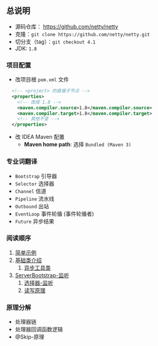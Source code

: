 ## 总说明
- 源码仓库： https://github.com/netty/netty
- 克隆：`git clone https://github.com/netty/netty.git`
- 切分支（tag）：`git checkout 4.1`
- JDK: `1.8`


### 项目配置
- 改项目根 `pom.xml` 文件
```xml
  <!-- <project> 的直接子节点 -->
  <properties>
    <!-- 改成 1.8 -->
    <maven.compiler.source>1.8</maven.compiler.source>
    <maven.compiler.target>1.8</maven.compiler.target>
    <!-- 其他不变 -->
  </properties>
```

- 改 IDEA Maven 配置
  - **Maven home path**: 选择 `Bundled (Maven 3)`


### 专业词翻译
- `Bootstrap` 引导器
- `Selector` 选择器
- `Channel` 信道
- `Pipeline` 流水线
- `Outbound` 出站
- `EventLoop` 事件轮循 (事件轮循者)
- `Future` 异步结果


### 阅读顺序
1. [简单示例](简单示例.md)
2. [基础类介绍](基础类介绍.md)
    1. [异步工具类](异步工具类.md)
3. [ServerBootstrap-监听](ServerBootstrap-监听.md)
    1. [选择器-监听](选择器-监听.md)
    2. [读写原理](读写原理.md)


### 原理分解
- 处理器链
- 处理器回调函数逻辑
- @Skip-原理